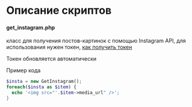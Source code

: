 # Описание скриптов

#### get_instagram.php
класс для получения постов-картинок с помощью Instagram API, для использования нужен токен, [как получить токен](https://habr.com/ru/sandbox/141670/) 

Токен обновляется автоматически

Пример кода
```php
$insta = new GetInstagram();
foreach($insta as $item) {
  echo '<img src="'.$item->media_url" />';
}
```
